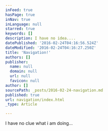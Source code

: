 ```yaml
---
inFeed: true
hasPage: true
inNav: true
inLanguage: null
starred: true
keywords: []
description: I have no idea....
datePublished: '2016-02-24T04:16:56.524Z'
dateModified: '2016-02-24T04:16:27.250Z'
title: 'Navigation!'
authors: []
publisher:
  name: null
  domain: null
  url: null
  favicon: null
author: []
sourcePath: _posts/2016-02-24-navigation.md
published: true
url: navigation/index.html
_type: Article

---
```

I have no clue what i am doing...